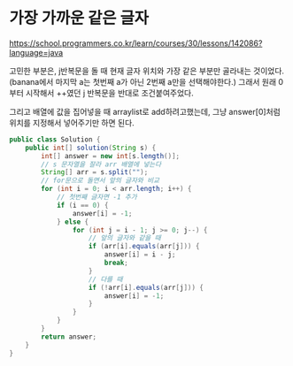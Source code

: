 # 가장 가까운 같은 글자
https://school.programmers.co.kr/learn/courses/30/lessons/142086?language=java

고민한 부분은, j반복문을 돌 때 현재 글자 위치와 가장 같은 부분만 골라내는 것이었다.
(banana에서 마지막 a는 첫번째 a가 아닌 2번째 a만을 선택해야한다.)
그래서 원래 0부터 시작해서 ++였던 j 반복문을 반대로 조건붙여주었다.

그리고 배열에 값을 집어넣을 때 arraylist로 add하려고했는데, 그냥 answer[0]처럼 위치를 지정해서 넣어주기만 하면 된다.

```java
public class Solution {
    public int[] solution(String s) {
        int[] answer = new int[s.length()];
        // s 문자열을 잘라 arr 배열에 넣는다
        String[] arr = s.split("");
        // for문으로 돌면서 앞의 글자와 비교
        for (int i = 0; i < arr.length; i++) {
            // 첫번째 글자면 -1 추가
            if (i == 0) {
                answer[i] = -1;
            } else {
                for (int j = i - 1; j >= 0; j--) {
                    // 앞의 글자와 같을 때
                    if (arr[i].equals(arr[j])) {
                        answer[i] = i - j;
                        break;
                    }
                    // 다를 때
                    if (!arr[i].equals(arr[j])) {
                        answer[i] = -1;
                    }
                }
            }
        }
        return answer;
    }
}
```